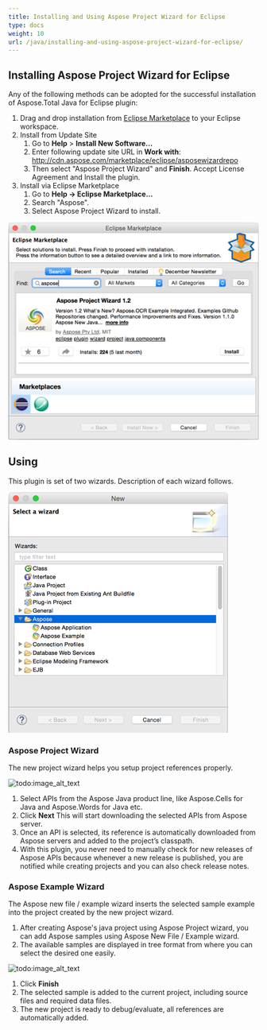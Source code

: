 ```yaml
---
title: Installing and Using Aspose Project Wizard for Eclipse
type: docs
weight: 10
url: /java/installing-and-using-aspose-project-wizard-for-eclipse/
---
```


## **Installing Aspose Project Wizard for Eclipse**
Any of the following methods can be adopted for the successful installation of Aspose.Total Java for Eclipse plugin:

1. Drag and drop installation from [Eclipse Marketplace](http://marketplace.eclipse.org/content/aspose-project-wizard) to your Eclipse workspace.
1. Install from Update Site 
   1. Go to **Help** > **Install New Software...**
   1. Enter following update site URL in **Work with**: <http://cdn.aspose.com/marketplace/eclipse/asposewizardrepo>
   1. Then select "Aspose Project Wizard" and **Finish**. Accept License Agreement and Install the plugin.
1. Install via Eclipse Marketplace 
   1. Go to **Help -> Eclipse Marketplace...**
   1. Search "Aspose".
   1. Select Aspose Project Wizard to install.

![todo:image_alt_text](installing-and-using-aspose-project-wizard-for-eclipse_1.png)
## **Using**
This plugin is set of two wizards. Description of each wizard follows.

![todo:image_alt_text](installing-and-using-aspose-project-wizard-for-eclipse_2.png)
### **Aspose Project Wizard**
The new project wizard helps you setup project references properly.

![todo:image_alt_text](http://i.imgur.com/I6IpS2T.png)

1. Select APIs from the Aspose Java product line, like Aspose.Cells for Java and Aspose.Words for Java etc.
1. Click **Next** 
   This will start downloading the selected APIs from Aspose server.
1. Once an API is selected, its reference is automatically downloaded from Aspose servers and added to the project’s classpath.
1. With this plugin, you never need to manually check for new releases of Aspose APIs because whenever a new release is published, you are notified while creating projects and you can also check release notes.
### **Aspose Example Wizard**
The Aspose new file / example wizard inserts the selected sample example into the project created by the new project wizard.

1. After creating Aspose's java project using Aspose Project wizard, you can add Aspose samples using Aspose New File / Example wizard.
1. The available samples are displayed in tree format from where you can select the desired one easily. 

![todo:image_alt_text](http://i.imgur.com/2rtQgSr.png)

1. Click **Finish**
1. The selected sample is added to the current project, including source files and required data files.
1. The new project is ready to debug/evaluate, all references are automatically added.
